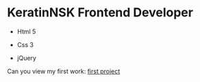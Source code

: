 # KeratinNSK Frontend Developer
- Html 5
* Css 3
+ jQuery

Сan you view my first work: [first project](https://xoliss.github.io/KeratinNSK/)
